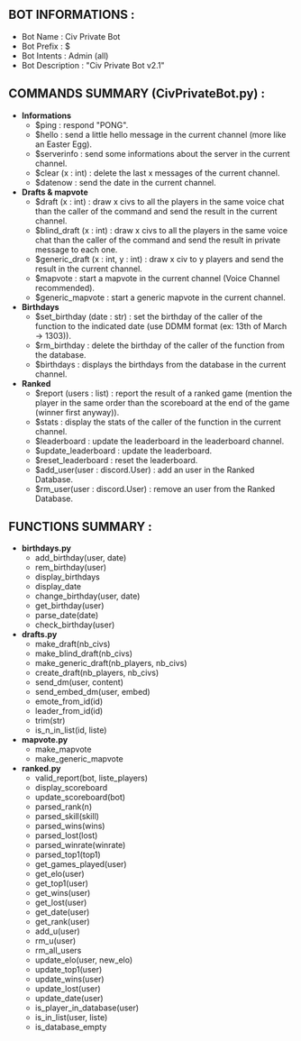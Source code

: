 ## BOT INFORMATIONS :
- Bot Name : Civ Private Bot
- Bot Prefix : $
- Bot Intents : Admin (all)
- Bot Description : "Civ Private Bot v2.1"

## COMMANDS SUMMARY (CivPrivateBot.py) :
* **Informations**
  - $ping : respond "PONG".
  - $hello : send a little hello message in the current channel (more like an Easter Egg).
  - $serverinfo : send some informations about the server in the current channel.
  - $clear (x : int) : delete the last x messages of the current channel.
  - $datenow : send the date in the current channel.
* **Drafts & mapvote**
  - $draft (x : int) : draw x civs to all the players in the same voice chat than the caller of the command and send the result in the current channel.
  - $blind_draft (x : int) : draw x civs to all the players in the same voice chat than the caller of the command and send the result in private message to each one.
  - $generic_draft (x : int, y : int) : draw x civ to y players and send the result in the current channel.
  - $mapvote : start a mapvote in the current channel (Voice Channel recommended).
  - $generic_mapvote : start a generic mapvote in the current channel.
* **Birthdays**
  - $set_birthday (date : str) : set the birthday of the caller of the function to the indicated date (use DDMM format (ex: 13th of March -> 1303)).
  - $rm_birthday : delete the birthday of the caller of the function from the database.
  - $birthdays : displays the birthdays from the database in the current channel.
* **Ranked**
  - $report (users : list) : report the result of a ranked game (mention the player in the same order than the scoreboard at the end of the game (winner first anyway)).
  - $stats : display the stats of the caller of the function in the current channel.
  - $leaderboard : update the leaderboard in the leaderboard channel.
  - $update_leaderboard : update the leaderboard.
  - $reset_leaderboard : reset the leaderboard.
  - $add_user(user : discord.User) : add an user in the Ranked Database.
  - $rm_user(user : discord.User) : remove an user from the Ranked Database.

## FUNCTIONS SUMMARY :
* **birthdays.py**
  - add_birthday(user, date)
  - rem_birthday(user)
  - display_birthdays
  - display_date
  - change_birthday(user, date)
  - get_birthday(user)
  - parse_date(date)
  - check_birthday(user)
* **drafts.py**
  - make_draft(nb_civs)
  - make_blind_draft(nb_civs)
  - make_generic_draft(nb_players, nb_civs)
  - create_draft(nb_players, nb_civs)
  - send_dm(user, content)
  - send_embed_dm(user, embed)
  - emote_from_id(id)
  - leader_from_id(id)
  - trim(str)
  - is_n_in_list(id, liste)
* **mapvote.py**
  - make_mapvote
  - make_generic_mapvote
* **ranked.py**
  - valid_report(bot, liste_players)
  - display_scoreboard
  - update_scoreboard(bot)
  - parsed_rank(n)
  - parsed_skill(skill)
  - parsed_wins(wins)
  - parsed_lost(lost)
  - parsed_winrate(winrate)
  - parsed_top1(top1)
  - get_games_played(user)
  - get_elo(user)
  - get_top1(user)
  - get_wins(user)
  - get_lost(user)
  - get_date(user)
  - get_rank(user)
  - add_u(user)
  - rm_u(user)
  - rm_all_users
  - update_elo(user, new_elo)
  - update_top1(user)
  - update_wins(user)
  - update_lost(user)
  - update_date(user)
  - is_player_in_database(user)
  - is_in_list(user, liste)
  - is_database_empty